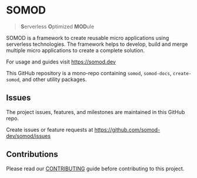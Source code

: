 # SOMOD

> **S**erverless **O**ptimized **MOD**ule

SOMOD is a framework to create reusable micro applications using serverless technologies. The framework helps to develop, build and merge multiple micro applications to create a complete solution.

For usage and guides visit https://somod.dev

This GitHub repository is a mono-repo containing `somod`, `somod-docs`, `create-somod`, and other utility packages.

## Issues

The project issues, features, and milestones are maintained in this GitHub repo.

Create issues or feature requests at https://github.com/somod-dev/somod/issues

## Contributions

Please read our [CONTRIBUTING](./CONTRIBUTING.md) guide before contributing to this project.
